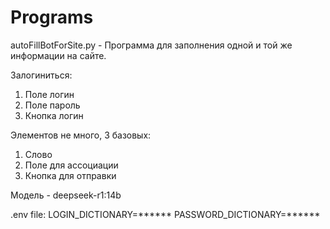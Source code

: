 # Programs

autoFillBotForSite.py - Программа для заполнения одной и той же информации на сайте.

Залогиниться:
1) Поле логин
2) Поле пароль
3) Кнопка логин

Элементов не много, 3 базовых:
1) Слово
2) Поле для ассоциации
3) Кнопка для отправки

Модель - deepseek-r1:14b

.env file:
LOGIN_DICTIONARY=******
PASSWORD_DICTIONARY=******